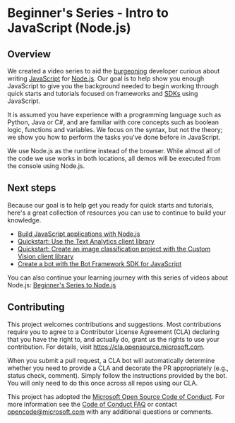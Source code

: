 # Beginner's Series - Intro to JavaScript (Node.js)

## Overview

We created a video series to aid the [burgeoning](https://www.merriam-webster.com/dictionary/burgeoning) developer curious about writing [JavaScript](https://wikipedia.org/wiki/JavaScript) for [Node.js](https://nodejs.org/). Our goal is to help show you enough JavaScript to give you the background needed to begin working through quick starts and tutorials focused on frameworks and [SDKs](https://wikipedia.org/wiki/Software_development_kit) using JavaScript.

It is assumed you have experience with a programming language such as Python, Java or C#, and are familiar with core concepts such as boolean logic, functions and variables. We focus on the syntax, but not the theory; we show you how to perform the tasks you've done before in JavaScript.

We use Node.js as the runtime instead of the browser. While almost all of the code we use works in both locations, all demos will be executed from the console using Node.js.

## Next steps

Because our goal is to help get you ready for quick starts and tutorials, here's a great collection of resources you can use to continue to build your knowledge.

- [Build JavaScript applications with Node.js](https://docs.microsoft.com/learn/paths/build-javascript-applications-nodejs/?WT.mc_id=beginner-ch9-niner)
- [Quickstart: Use the Text Analytics client library](https://docs.microsoft.com/azure/cognitive-services/text-analytics/quickstarts/text-analytics-sdk?tabs=version-3&pivots=programming-language-javascript&WT.mc_id=beginner-ch9-niner)
- [Quickstart: Create an image classification project with the Custom Vision client library](https://docs.microsoft.com/azure/cognitive-services/custom-vision-service/quickstarts/image-classification?pivots=programming-language-javascript&WT.mc_id=beginner-ch9-niner)
- [Create a bot with the Bot Framework SDK for JavaScript](https://docs.microsoft.com/azure/bot-service/javascript/bot-builder-javascript-quickstart?view=azure-bot-service-4.0&WT.mc_id=beginner-ch9-niner)

You can also continue your learning journey with this series of videos about Node.js: [Beginner's Series to Node.js](https://aka.ms/NodeBeginnerSeries)

## Contributing

This project welcomes contributions and suggestions.  Most contributions require you to agree to a
Contributor License Agreement (CLA) declaring that you have the right to, and actually do, grant us
the rights to use your contribution. For details, visit https://cla.opensource.microsoft.com.

When you submit a pull request, a CLA bot will automatically determine whether you need to provide
a CLA and decorate the PR appropriately (e.g., status check, comment). Simply follow the instructions
provided by the bot. You will only need to do this once across all repos using our CLA.

This project has adopted the [Microsoft Open Source Code of Conduct](https://opensource.microsoft.com/codeofconduct/).
For more information see the [Code of Conduct FAQ](https://opensource.microsoft.com/codeofconduct/faq/) or
contact [opencode@microsoft.com](mailto:opencode@microsoft.com) with any additional questions or comments.
